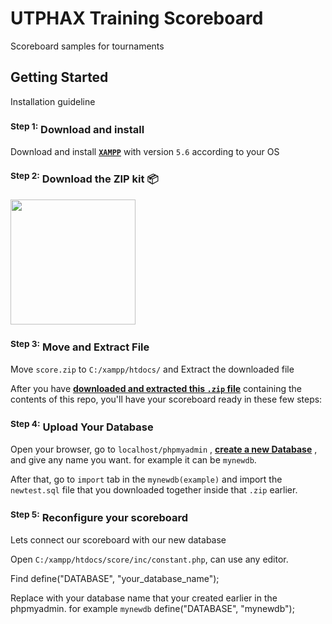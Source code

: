 # UTPHAX Training Scoreboard

Scoreboard samples for tournaments

## Getting Started

Installation guideline


### <sup>Step 1:</sup> Download and install

Download and install __[`XAMPP`](https://www.apachefriends.org/download.html)__ with version `5.6` according to your OS


### <sup>Step 2:</sup> Download the ZIP kit 📦

[<img src="http://i.imgur.com/UVPZoM0.png" width="200">](https://github.com/neonexxa/scoreboard/score.zip)


### <sup>Step 3:</sup> Move and Extract File

Move `score.zip` to `C:/xampp/htdocs/` and Extract the downloaded file

After you have __[downloaded and extracted this `.zip` file](https://github.com/neonexxa/scoreboard/score.zip)__ containing the contents of this repo, you'll have your scoreboard ready in these few steps:


### <sup>Step 4:</sup> Upload Your Database 

Open your browser, go to `localhost/phpmyadmin` , __[create a new Database](http://webvaultwiki.com.au/(S(iungfwenvz2f5c55pioeinil))/Default.aspx?Page=Create-Mysql-Database-User-Phpmyadmin&NS=&AspxAutoDetectCookieSupport=1)__ , and give any name you want. for example it can be `mynewdb`. 

After that, go to `import` tab in the `mynewdb(example)` and import the `newtest.sql` file that you downloaded together inside that `.zip` earlier.


### <sup>Step 5:</sup> Reconfigure your scoreboard

Lets connect our scoreboard with our new database

Open `C:/xampp/htdocs/score/inc/constant.php`, can use any editor. 

Find 
	define("DATABASE", "your_database_name");

Replace with your database name that your created earlier in the phpmyadmin. for example `mynewdb`
	define("DATABASE", "mynewdb");


### 
